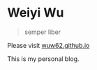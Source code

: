 # Weiyi Wu

> semper liber

Please visit [wuw62.github.io](http://wuw62.github.io/) 

This is my personal blog. 
